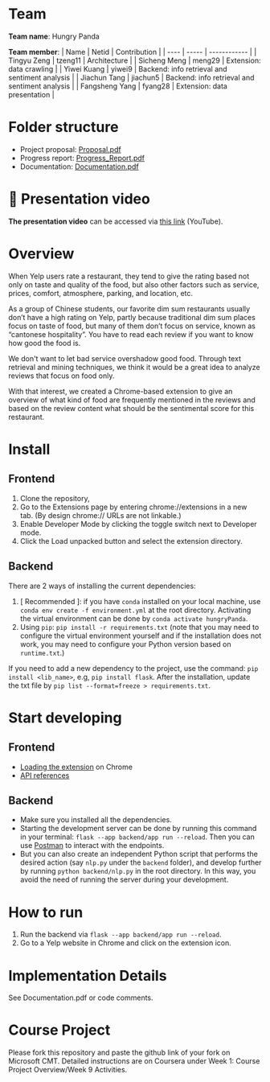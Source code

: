 # Team
**Team name**: Hungry Panda

**Team member**:
| Name | Netid | Contribution |
| ---- | ----- | ------------ |
| Tingyu Zeng | tzeng11 | Architecture |
| Sicheng Meng | meng29 | Extension: data crawling | 
| Yiwei Kuang | yiwei9 | Backend: info retrieval and sentiment analysis |
| Jiachun Tang | jiachun5 | Backend: info retrieval and sentiment analysis |
| Fangsheng Yang | fyang28 | Extension: data presentation |

# Folder structure

- Project proposal: [Proposal.pdf](Proposal.pdf)
- Progress report: [Progress_Report.pdf](Progress_Report.pdf)
- Documentation: [Documentation.pdf](Documentation.pdf)

# 🎥 Presentation video

**The presentation video** can be accessed via [this link](https://youtu.be/mS6M2M5O2r8) (YouTube).

# Overview

When Yelp users rate a restaurant, they tend to give the rating based not only on taste and quality of the food, but also other factors such as service, prices, comfort, atmosphere, parking, and location, etc. 

As a group of Chinese students, our favorite dim sum restaurants usually don’t have a high rating on Yelp, partly because traditional dim sum places focus on taste of food, but many of them don’t focus on service, known as “cantonese hospitality”. You have to read each review if you want to know how good the food is. 

We don't want to let bad service overshadow good food. Through text retrieval and mining techniques, we think it would be a great idea to analyze reviews that focus on food only.

With that interest, we created a Chrome-based extension to give an overview of what kind of food are frequently mentioned in the reviews and based on the review content what should be the sentimental score for this restaurant.


# Install

## Frontend

1. Clone the repository, 
2. Go to the Extensions page by entering chrome://extensions in a new tab. (By design chrome:// URLs are not linkable.)
3. Enable Developer Mode by clicking the toggle switch next to Developer mode.
4. Click the Load unpacked button and select the extension directory.

## Backend

There are 2 ways of installing the current dependencies:

1. \[ Recommended \]: if you have `conda` installed on your local machine, use `conda env create -f environment.yml` at the root directory. Activating the virtual environment can be done by `conda activate hungryPanda`.
2. Using `pip`: `pip install -r requirements.txt` (note that you may need to configure the virtual environment yourself and if the installation does not work, you may need to configure your Python version based on `runtime.txt`.)

If you need to add a new dependency to the project, use the command: `pip install <lib_name>`, e.g, `pip install flask`. After the installation, update the txt file by `pip list --format=freeze > requirements.txt`.

# Start developing

## Frontend

- [Loading the extension](https://developer.chrome.com/docs/extensions/mv3/getstarted/development-basics/) on Chrome
- [API references](https://developer.chrome.com/docs/extensions/reference/)

## Backend

- Make sure you installed all the dependencies.
- Starting the development server can be done by running this command in your terminal: `flask --app backend/app run --reload`. Then you can use [Postman](https://www.postman.com/) to interact with the endpoints.
- But you can also create an independent Python script that performs the desired action (say `nlp.py` under the `backend` folder), and develop further by running `python backend/nlp.py` in the root directory. In this way, you avoid the need of running the server during your development.

# How to run

1. Run the backend via `flask --app backend/app run --reload`.
2. Go to a Yelp website in Chrome and click on the extension icon.

# Implementation Details

See Documentation.pdf or code comments.

# Course Project

Please fork this repository and paste the github link of your fork on Microsoft CMT. Detailed instructions are on Coursera under Week 1: Course Project Overview/Week 9 Activities.
